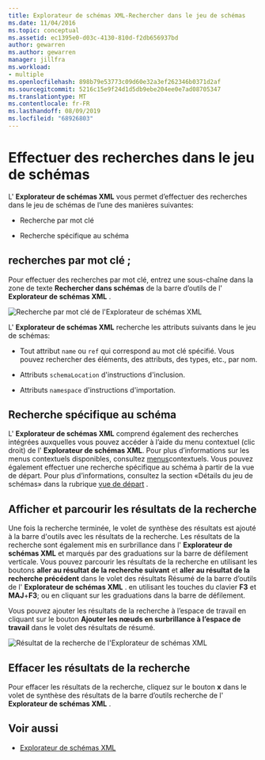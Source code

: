 ```yaml
---
title: Explorateur de schémas XML-Rechercher dans le jeu de schémas
ms.date: 11/04/2016
ms.topic: conceptual
ms.assetid: ec1395e0-d03c-4130-810d-f2db656937bd
author: gewarren
ms.author: gewarren
manager: jillfra
ms.workload:
- multiple
ms.openlocfilehash: 898b79e53773c09d60e32a3ef262346b0371d2af
ms.sourcegitcommit: 5216c15e9f24d1d5db9ebe204ee0e7ad08705347
ms.translationtype: MT
ms.contentlocale: fr-FR
ms.lasthandoff: 08/09/2019
ms.locfileid: "68926803"
---
```

# <a name="search-the-schema-set"></a>Effectuer des recherches dans le jeu de schémas

L' **Explorateur de schémas XML** vous permet d’effectuer des recherches dans le jeu de schémas de l’une des manières suivantes:

- Recherche par mot clé

- Recherche spécifique au schéma

## <a name="keyword-search"></a>recherches par mot clé ;

Pour effectuer des recherches par mot clé, entrez une sous-chaîne dans la zone de texte **Rechercher dans schémas** de la barre d’outils de l' **Explorateur de schémas XML** .

![Recherche par mot clé de l'Explorateur de schémas XML](../xml-tools/media/schemaexplorersearch.gif)

L' **Explorateur de schémas XML** recherche les attributs suivants dans le jeu de schémas:

- Tout attribut `name` ou `ref` qui correspond au mot clé spécifié. Vous pouvez rechercher des éléments, des attributs, des types, etc., par nom.

- Attributs `schemaLocation` d'instructions d'inclusion.

- Attributs `namespace` d'instructions d'importation.

## <a name="schema-specific-search"></a>Recherche spécifique au schéma

L' **Explorateur de schémas XML** comprend également des recherches intégrées auxquelles vous pouvez accéder à l’aide du menu contextuel (clic droit) de l' **Explorateur de schémas XML**. Pour plus d’informations sur les menus contextuels disponibles, consultez [menus](../xml-tools/context-menus-xml-schema-explorer.md)contextuels. Vous pouvez également effectuer une recherche spécifique au schéma à partir de la vue de départ. Pour plus d’informations, consultez la section «Détails du jeu de schémas» dans la rubrique [vue de départ](../xml-tools/start-view.md) .

## <a name="display-and-navigate-search-results"></a>Afficher et parcourir les résultats de la recherche

Une fois la recherche terminée, le volet de synthèse des résultats est ajouté à la barre d'outils avec les résultats de la recherche. Les résultats de la recherche sont également mis en surbrillance dans l' **Explorateur de schémas XML** et marqués par des graduations sur la barre de défilement verticale. Vous pouvez parcourir les résultats de la recherche en utilisant les boutons **aller au résultat de la recherche suivant** et **aller au résultat de la recherche précédent** dans le volet des résultats Résumé de la barre d’outils de l' **Explorateur de schémas XML** . en utilisant les touches du clavier **F3** et **MAJ**+**F3**; ou en cliquant sur les graduations dans la barre de défilement.

Vous pouvez ajouter les résultats de la recherche à l’espace de travail en cliquant sur le bouton **Ajouter les nœuds en surbrillance à l’espace de travail** dans le volet des résultats de résumé.

![Résultat de la recherche de l'Explorateur de schémas XML](../xml-tools/media/schemaexplorersearchresult.gif)

## <a name="clear-search-results"></a>Effacer les résultats de la recherche

Pour effacer les résultats de la recherche, cliquez sur le bouton **x** dans le volet de synthèse des résultats de la barre d’outils recherche de l' **Explorateur de schémas XML** .

## <a name="see-also"></a>Voir aussi

- [Explorateur de schémas XML](../xml-tools/xml-schema-explorer.md)